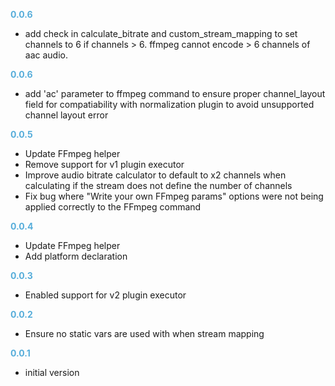 
**<span style="color:#56adda">0.0.6</span>**
- add check in calculate_bitrate and custom_stream_mapping to set channels to 6 if channels > 6.  ffmpeg cannot encode > 6 channels of aac audio.

**<span style="color:#56adda">0.0.6</span>**
- add 'ac' parameter to ffmpeg command to ensure proper channel_layout field for compatiability with normalization plugin to avoid unsupported channel layout error

**<span style="color:#56adda">0.0.5</span>**
- Update FFmpeg helper
- Remove support for v1 plugin executor
- Improve audio bitrate calculator to default to x2 channels when calculating if the stream does not define the number of channels
- Fix bug where "Write your own FFmpeg params" options were not being applied correctly to the FFmpeg command

**<span style="color:#56adda">0.0.4</span>**
- Update FFmpeg helper
- Add platform declaration

**<span style="color:#56adda">0.0.3</span>**
- Enabled support for v2 plugin executor

**<span style="color:#56adda">0.0.2</span>**
- Ensure no static vars are used with when stream mapping

**<span style="color:#56adda">0.0.1</span>**
- initial version
